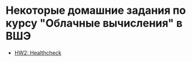 # Некоторые домашние задания по курсу "Облачные вычисления" в ВШЭ

- [HW2: Healthcheck](https://github.com/kuskarov/hse-cloud-computing/tree/master/hw2-healthcheck)
